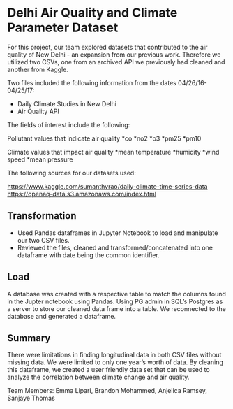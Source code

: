 # Delhi Air Quality and Climate Parameter Dataset

For this project, our team explored datasets that contributed to the air quality of New Delhi - an expansion from our previous work. Therefore we utilized two CSVs, one from an archived API we previously had cleaned and another from Kaggle. 

Two files included the following information from the dates 04/26/16-04/25/17:

*	Daily Climate Studies in New Delhi 
*	Air Quality API 

The fields of interest include the following:

Pollutant values that indicate air quality 
	*co
	*no2
	*o3
	*pm25
	*pm10

Climate values that impact air quality 
	*mean temperature
	*humidity
	*wind speed
	*mean pressure 

The following sources for our datasets used:

https://www.kaggle.com/sumanthvrao/daily-climate-time-series-data
https://openaq-data.s3.amazonaws.com/index.html

## Transformation 

* Used Pandas dataframes in Jupyter Notebook to load and manipulate our two CSV files.
* Reviewed the files, cleaned and transformed/concatenated into one dataframe with date being the common identifier. 

## Load
A database was created with a respective table to match the columns found in the Jupter notebook using Pandas. Using PG admin in SQL’s Postgres as a server to store our cleaned data frame into a table. We reconnected to the database and generated a dataframe. 


## Summary
There were limitations in finding longitudinal data in both CSV files without missing data. We were limited to only one year’s worth of data. By cleaning this dataframe, we created a user friendly data set that can be used to analyze the correlation between climate change and air quality. 

Team Members: Emma Lipari, Brandon Mohammed, Anjelica Ramsey, Sanjaye Thomas

